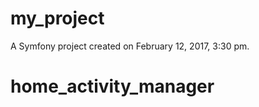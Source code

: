 my_project
==========

A Symfony project created on February 12, 2017, 3:30 pm.
# home_activity_manager
